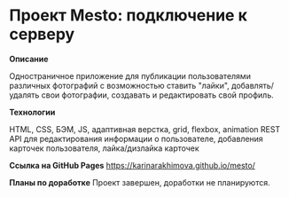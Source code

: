 # Проект Mesto: подключение к серверу

**Описание**

Одностраничное приложение для публикации пользователями различных фотографий с возможностью ставить "лайки", добавлять/удалять свои фотографии, создавать и редактировать свой профиль.

**Технологии**

HTML, CSS, БЭМ, JS, адаптивная верстка, grid, flexbox, animation
REST API для редактирования информации о пользователе, добавления карточек пользователя, лайка/дизлайка карточек

**Ссылка на GitHub Pages**
https://karinarakhimova.github.io/mesto/

**Планы по доработке**
Проект завершен, доработки не планируются.
